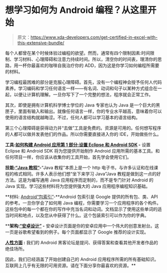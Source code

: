 # 想学习如何为 Android 编程？从这里开始

> 原文：<https://www.xda-developers.com/get-certified-in-excel-with-this-extensive-bundle/>

每个人都曾在某个时候体验过编程的欲望。然而，通常有四个限制因素:时间限制、学习材料、心理障碍和注意力持续时间。所以，清空你的时间表，理清你的思路，用一杯你最喜欢的咖啡自我治疗你的 ADD，因为这是你学习如何编程所需要的材料。

学习编程最困难的部分是克服心理障碍。首先，没有一个编程神会授予任何人代码素养。学习编码和学习任何语言一样——有名词、动词和句子以某种方式组合在一起，以便让计算机理解。一旦你写下了一个完整的想法，程序就会正常工作。

其次，即使是拥有计算机科学博士学位的 Java 专家也认为 Java 是一个巨大的黑匣子，里面有输入和输出。就像任何语言一样，你的专业水平越高，意味着你可以使用的语言结构就越晦涩。不过，任何人都可以学习基本的语言结构。

第三个心理障碍是获得动力并“去做”工具是免费的。资源是可用的。任何想写程序的人都可以做并发表他们的作品。所以你需要直接进入你的 IDE，开始做些什么。

**工具:[如何构建 Android 应用第 1 部分:设置 Eclipse 和 Android SDK](http://www.xda-developers.com/xda-tv-2/how-to-build-an-android-app-part-1-setting-up-eclipse-and-android-sdk-xda-tv/) -** 设置 Eclipse 和 Android SDK 将为您提供开始制作 Android 应用所需的基本工具。和任何项目一样，你应该从收集你的工具开始，首先学会使用它们。

**技能:[“Java 教程”](http://docs.oracle.com/javase/tutorial/getStarted/TOC.html)-**“Java 教程”本质上是一个 http 电子书，与许多认证和在线课程的格式相同。许多人表示他们想“坐下来学习 Java”Java 教程是做到这一点的好方法。这是为编写通用 Java 应用程序而定制的，而不是专门针对 Android 的 Java 实现。学习这些材料将为您提供强大的 Java 应用程序编程知识基础。

**材料: [Android“包索引”](http://developer.android.com/reference/android/app/Activity.html)-**Android 包索引是 Google 提供的所有包、类、API 的参考。一旦你学会了如何用 Java 编程，你需要学习一个应用程序的各个构件。这些包中的每一个都在你的写作中充当名词和动词。文档显示了使用这些单词的适当时间和地点，以及您从中获得了什么。这个包装索引可以作为你的字典。

 ****架构:[“安卓设计”](http://www.xda-developers.com/android/google-helps-app-developers-deliver-a-more-polished-ui/) -** 安卓设计页面是你的安卓应用中一个伟大的创意发射台。这一页是谷歌希望看到的例子。每个页面都显示了 Google 推荐的设计实现。

**[人性方面](http://forum.xda-developers.com/forumdisplay.php?f=564) :** 我们的 Android 黑客论坛是提问、获得答案和查看其他开发者作品的绝佳场所。

因此，我们已经涵盖了开始创建自己的 Android 应用程序所需的所有基础知识。互联网上几乎有无限的可用资源。请在下面分享你最喜欢的资源。**